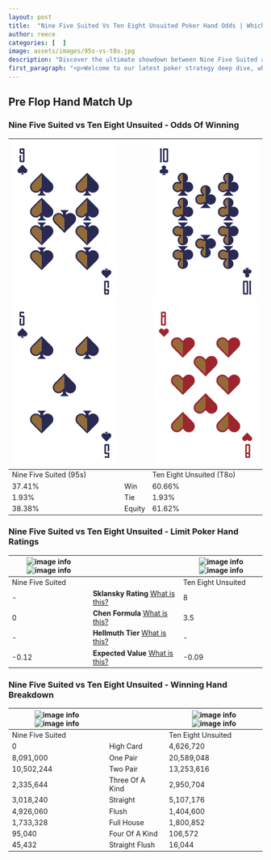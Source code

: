 ```yaml
---
layout: post
title:  "Nine Five Suited Vs Ten Eight Unsuited Poker Hand Odds | Which Is The Better Hand In Poker? A Complete Guide"
author: reece
categories: [  ]
image: assets/images/95s-vs-t8o.jpg
description: "Discover the ultimate showdown between Nine Five Suited and Ten Eight Unsuited in poker! Uncover the odds, strategies, and scenarios where one hand triumphs over the other. Get ready to up your poker game with this thrilling analysis."
first_paragraph: "<p>Welcome to our latest poker strategy deep dive, where we're pitting two distinct hands against each other in a high-stakes showdown: Nine Five Suited vs Ten Eight Unsuited.</p><p>In the dynamic world of poker, every decision counts, and knowing which hand holds the upper hand is key to your success at the table.</p><p>In this article, we'll dissect these two hands, explore the scenarios where one dominates the other, and equip you with the knowledge to make strategic choices that can tip the odds in your favor.</p><p>Get ready to unravel the intriguing dynamics of these poker hands and elevate your game to new heights.</p>"
---
```




[comment]: # (sp0)

## Pre Flop Hand Match Up

<div class="table hand-ratings" markdown="1"> 



### Nine Five Suited vs Ten Eight Unsuited - Odds Of Winning


    
| ![image info](assets/images/hand1/9.png) ![image info](assets/images/hand1/5.png) |  | ![image info](assets/images/hand2/t.png) ![image info](assets/images/hand2/8o.png) |
| -------- | -------- | -------- |
| Nine Five Suited (95s) |  | Ten Eight Unsuited (T8o) |
| 37.41% | Win | 60.66% |
| 1.93% | Tie | 1.93% |
| 38.38% | Equity | 61.62% |




[comment]: # (sp1)



### Nine Five Suited vs Ten Eight Unsuited - Limit Poker Hand Ratings


    
| ![image info](https://www.riverpairs.com/assets/images/hand1/9.png) ![image info](https://www.riverpairs.com/assets/images/hand1/5.png) |  | ![image info](https://www.riverpairs.com/assets/images/hand2/t.png) ![image info](https://www.riverpairs.com/assets/images/hand2/8o.png) |
| -------- | -------- | -------- |
| Nine Five Suited |  | Ten Eight Unsuited |
| - | **Sklansky Rating** [What is this?](/sklansky-rating-explained) | 8 |
| 0 | **Chen Formula** [What is this?](/chen-formula-explained) | 3.5 |
| - | **Hellmuth Tier** [What is this?](/Hellmuth-tier-explained) | - |
| -0.12 | **Expected Value** [What is this?](/expected-value-explained) | -0.09 |




[comment]: # (sp2)



### Nine Five Suited vs Ten Eight Unsuited - Winning Hand Breakdown


    
| ![image info](https://www.riverpairs.com/assets/images/hand1/9.png) ![image info](https://www.riverpairs.com/assets/images/hand1/5.png) |  | ![image info](https://www.riverpairs.com/assets/images/hand2/t.png) ![image info](https://www.riverpairs.com/assets/images/hand2/8o.png) |
| -------- | -------- | -------- |
| Nine Five Suited |  | Ten Eight Unsuited |
| 0 | High Card | 4,626,720 |
| 8,091,000 | One Pair | 20,589,048 |
| 10,502,244 | Two Pair | 13,253,616 |
| 2,335,644 | Three Of A Kind | 2,950,704 |
| 3,018,240 | Straight | 5,107,176 |
| 4,926,060 | Flush | 1,404,600 |
| 1,733,328 | Full House | 1,800,852 |
| 95,040 | Four Of A Kind | 106,572 |
| 45,432 | Straight Flush | 16,044 |




[comment]: # (sp3)



</div>

[comment]: # (sp4)



[comment]: # (sp5)

